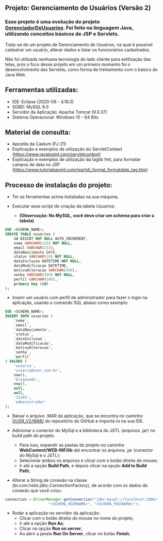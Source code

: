 ## Projeto: Gerenciamento de Usuários (Versão 2)
### Esse projeto é uma evolução do projeto [GerenciadorDeUsuarios](https://github.com/ShinoharaHelioAk/GerenciadorDeUsuarios). Foi feito na linguagem Java, utilizando conceitos básicos de JSP e Servlets.

Trata-se de um projeto de Gerenciamento de Usuários, na qual é possível cadastrar um usuário, alterar dados e listar os funcionários cadastrados.

Não foi utilizada nenhuma tecnologia do lado cliente para estilização das telas, pois o foco desse projeto em um primeiro momento foi o desenvolvimento das Servlets, como forma de treinamento com o básico do Java Web.

## Ferramentas utilizadas:
* IDE: Eclipse (2020-06 - 4.16.0)
* SGBD: MySQL 8.0
* Servidor da Aplicação: Apache Tomcat (9.0.37)
* Sistema Operacional: Windows 10 - 64 Bits


## Material de consulta:
* Apostila da Caelum (FJ-21)
* Explicação e exemplos de utilização do ServletContext (https://www.javatpoint.com/servletcontext)
* Explicação e exemplos de utilização da taglib fmt, para formatar campos de data no JSP (https://www.tutorialspoint.com/jsp/jstl_format_formatdate_tag.htm)

## Processo de instalação do projeto:
* Ter as ferramentas acima instaladas na sua máquina.


* Executar esse script de criação da tabela Usuarios:
	* **(Observação: No MySQL, você deve criar um schema para criar a tabela)**

```SQL
USE <SCHEMA_NAME>;
CREATE TABLE usuarios (
    id BIGINT NOT NULL AUTO_INCREMENT,
    nome VARCHAR(255) NOT NULL,
    email VARCHAR(255),
    dataNascimento DATE,
    status VARCHAR(20) NOT NULL,
    dataInclusao DATETIME NOT NULL,
    dataModificacao DATETIME,
    motivoAlteracao VARCHAR(500),
    senha VARCHAR(500) NOT NULL,
    perfil VARCHAR(500),
    primary key (id)
);
```
* Inserir um usuário com perfil de administrador para fazer o login na aplicação, usando o comando SQL abaixo como exemplo:
```SQL
USE <SCHEMA_NAME>;
INSERT INTO usuarios (
	`nome`,
	`email`,
	`dataNascimento`,
	`status`,
	`dataInclusao`,
	`dataModificacao`,
	`motivoAlteracao`,
	`senha`,
	`perfil`
) VALUES (
	'usuario',
	'usuario@user.com.br',
	now(),
	'bloqueado',
	now(),
	null,
	null,
	'12345',
	'administrador'
);
```

* Baixar o arquivo .WAR da aplicação, que se encontra no caminho [GUSR_V2/WAR/](https://github.com/ShinoharaHelioAk/GUSR_V2/tree/master/WAR) do repositório do GitHub e importá-lo na sua IDE.


* Adicionar o conector do MySql e a biblioteca do JSTL (arquivos .jar) no build path do projeto.
	* Para isso, expandir as pastas do projeto no caminho **WebContent/WEB-INF/lib** até encontrar os arquivos .jar (conector do MySql e o JSTL);
  * Selecionar ambos os arquivos e clicar com o botão direito do mouse;
  * Ir até a opção **Build Path**, e depois clicar na opção **Add to Build Path**;


- Alterar a String de conexão na classe (br.com.helio.jdbc.ConnectionFactory), de acordo com os dados da conexão que você criou:

```Java
connection = DriverManager.getConnection("jdbc:mysql://localhost:3306/<SCHEMA_NAME>?useTimezone=true&serverTimezone=UTC",
					"<SCHEMA_USERNAME>", "<SCHEMA_PASSWORD>");
```

* Rodar a aplicação no servidor da aplicação:
  * Clicar com o botão direito do mouse no nome do projeto;
  * Ir até a opção **Run As**;
  * Clicar na opção **Run on server**;
  * Ao abrir a janela **Run On Server**, clicar no botão **Finish**;
